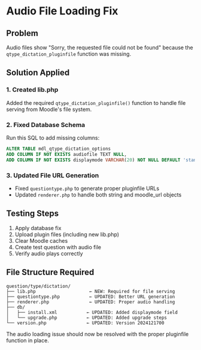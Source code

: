 # Audio File Loading Fix

## Problem
Audio files show "Sorry, the requested file could not be found" because the `qtype_dictation_pluginfile` function was missing.

## Solution Applied

### 1. Created lib.php
Added the required `qtype_dictation_pluginfile()` function to handle file serving from Moodle's file system.

### 2. Fixed Database Schema
Run this SQL to add missing columns:

```sql
ALTER TABLE mdl_qtype_dictation_options 
ADD COLUMN IF NOT EXISTS audiofile TEXT NULL,
ADD COLUMN IF NOT EXISTS displaymode VARCHAR(20) NOT NULL DEFAULT 'standard';
```

### 3. Updated File URL Generation
- Fixed `questiontype.php` to generate proper pluginfile URLs
- Updated `renderer.php` to handle both string and moodle_url objects

## Testing Steps

1. Apply database fix
2. Upload plugin files (including new lib.php)
3. Clear Moodle caches
4. Create test question with audio file
5. Verify audio plays correctly

## File Structure Required

```
question/type/dictation/
├── lib.php                    ← NEW: Required for file serving
├── questiontype.php           ← UPDATED: Better URL generation
├── renderer.php               ← UPDATED: Proper audio handling
├── db/
│   ├── install.xml           ← UPDATED: Added displaymode field
│   └── upgrade.php           ← UPDATED: Added upgrade steps
└── version.php               ← UPDATED: Version 2024121700
```

The audio loading issue should now be resolved with the proper pluginfile function in place.